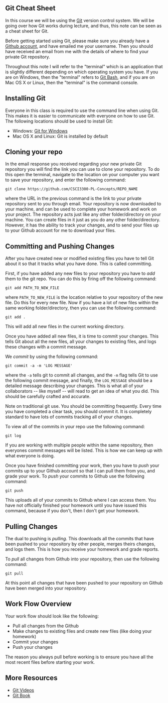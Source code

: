 Git Cheat Sheet
---

In this course we will be using the [Git](https://git-scm.com/) version control system.  We will be going over how Git works during lecture, and thus, this note can be seen as a cheat sheet for Git.

Before getting started using Git, please make sure you already have a [Github account](https://github.com/), and have emailed me your username.  Then you should have received an email from me with the details of where to find your private Git repository.

Throughout this note I will refer to the "terminal" which is an application that is slightly different depending on which operating system you have.  If you are on Windows, then the "terminal" refers to [Git Bash](https://gitforwindows.org/), and if you are on Mac OS X or Linux, then the "terminal" is the command console.

Installing Git
---

Everyone in this class is required to use the command line when using Git. This makes it is easier to communicate with everyone on how to use Git.  The following locations should be used to install Git:

- Windows: [Git for Windows](https://gitforwindows.org/)
- Mac OS X and Linux: Git is installed by default

Cloning your repo
---

In the email response you received regarding your new private Git repository you will find the link you can use to clone your repository.  To do this open the terminal, navigate to the location on your computer you want to save your repository, and enter the following command:

```
git clone https://github.com/CSCI3300-PL-Concepts/REPO_NAME
```

where the URL in the previous command is the link to your private repository sent to you through email.  Your repository is now downloaded to your machine, and can be used to complete your homework and work on your project.  The repository acts just like any other folder/directory on your machine.  You can create files in it just as you do any other folder/directory.  However, it has the ability to track your changes, and to send your files up to your Github account for me to download your files.

Committing and Pushing Changes
---

After you have created new or modified existing files you have to tell Git about it so that it tracks what you have done.  This is called committing.

First, if you have added any new files to your repository you have to *add* them to the git repo.  You can do this by firing off the following command:

```
git add PATH_TO_NEW_FILE
```

where `PATH_TO_NEW_FILE` is the location relative to your repository of the new file.  Do this for every new file.  Now if you have a lot of new files within the same working folder/directory, then you can use the following command:

```
git add .
```

This will add all new files in the current working directory.

Once you have added all new files, it is time to commit your changes.  This tells Git about all the new files, all your changes to existing files, and logs these changes with a commit message.

We *commit* by using the following command:

```
git commit -a -m 'LOG MESSAGE'
```

where the `-a` tells git to commit all changes, and the `-m` flag tells Git to use the following commit message, and finally, the `LOG_MESSAGE` should be a detailed message describing your changes.  This is what all of your collaborators -- like myself -- will read to get an idea of what you did.  This should be carefully crafted and accurate.

Note on traditional git use.  You should be committing frequently.  Every time you have completed a clear task, you should commit it.  It is completely standard to have lots of commits tracking all of your changes.

To view all of the commits in your repo use the following command:

```
git log
```

If you are working with multiple people within the same repository, then everyones commit messages will be listed.  This is how we can keep up with what everyone is doing.

Once you have finished committing your work, then you have to *push* your commits up to your Github account so that I can pull them from you, and grade your work.  To *push* your commits to Github use the following command:

```
git push
```

This uploads all of your commits to Github where I can access them.  You have not officially finished your homework until you have issued this command, because if you don't, then I don't get your homework.

Pulling Changes
---

The dual to pushing is *pulling*.  This downloads all the commits that have been pushed to your repository by other people, merges theirs changes, and logs them.  This is how you receive your homework and grade reports.

To *pull* all changes from Github into your repository, then use the following command:

```
git pull
```

At this point all changes that have been pushed to your repository on Github have been merged into your repository.


Work Flow Overview
---

Your work flow should look like the following:

- Pull all changes from the Github
- Make changes to existing files and create new files (like doing your homework)
- Commit your changes
- Push your changes

The reason you always pull before working is to ensure you have all the most recent files before starting your work.


More Resources
--

- [Git Videos](https://git-scm.com/videos)
- [Git Book](https://git-scm.com/book/en/v2)
